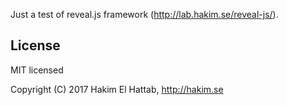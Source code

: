 
Just a test of reveal.js framework (http://lab.hakim.se/reveal-js/).

## License

MIT licensed

Copyright (C) 2017 Hakim El Hattab, http://hakim.se
